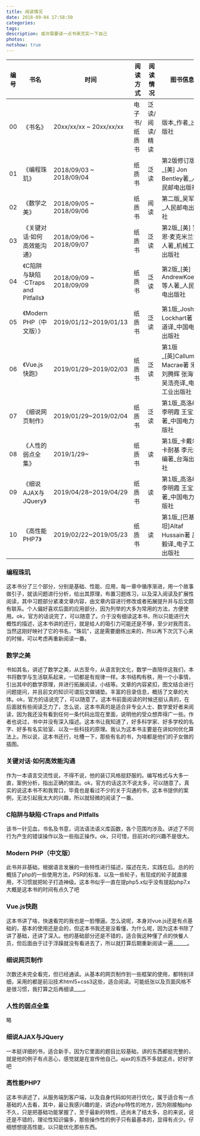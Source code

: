 ```yaml
---
title: 阅读情况
date: 2018-09-04 17:58:50
categories:
tags:
description: 或许需要读一点书来充实一下自己
photos:
notshow: true
---
```




|编号 | 书名 | 时间 | 阅读方式 | 阅读情况 | 图书信息 | 心得 |
|-|-|-|-|-|-|:-:|
|00|《书名》|20xx/xx/xx ~ 20xx/xx/xx|电子书/纸质书|泛读/阅读/精读|版本_作者_出版社|write|
|01|《编程珠玑》|2018/09/03 ~ 2018/09/04|纸质书|泛读|第2版修订版_[美] Jon Bentley著_人民邮电出版社|<a href="#编程珠玑">跳转</a>|
|02|《数学之美》|2018/09/05 ~ 2018/09/06|纸质书|阅读|第二版_吴军著_人民邮电出版社|<a href="#数学之美">跳转</a>|
|03|《关键对话·如何高效能沟通》|2018/09/06 ~ 2018/09/07|纸质书|泛读|第2版_[美] 罗恩·麦克米兰等人著_机械工业出版社|<a href="#关键对话·如何高效能沟通">跳转</a>|
|04|《C陷阱与缺陷·CTraps and Pitfalls》|2018/09/09 ~ 2018/09/09|纸质书|泛读|第2版_[美] AndrewKoenig等人著_人民邮电出版社|<a href="#C陷阱与缺陷·CTraps and Pitfalls">跳转</a>|
|05|《Modern PHP（中文版）》| 2019/01/12~2019/01/13|纸质书|泛读|第1版_Josh Lockhart著 安道译_中国电力出版社|<a href="#Modern PHP（中文版）">跳转</a>|
|06|《Vue.js快跑》| 2019/01/29~2019/02/03|纸质书|泛读|第1版_[英]Callum Macrae著 宋鹏 刘腾辉 张海雷 吴浩亮译_电子工业出版社|<a href="#Vue.js快跑">跳转</a>|
|07|《细说网页制作》| 2019/01/29~2019/02/04|纸质书|泛读|第1版_高洛峰 李明霞 王宝龙著_中国电力出版社|<a href="#细说网页制作">跳转</a>|
|08|《人性的弱点全集》| 2019/1/29~|纸质书|读|第1版_卡戴尔·卡耐基 李元秀编著_台海出版社|<a href="#人性的弱点全集">跳转</a>|
|09|《细说AJAX与JQuery》| 2019/04/28~2019/04/29|纸质书|读|第1版_高洛峰 李明霞 王宝龙著_中国电力出版社|<a href="#细说AJAX与JQuery">跳转</a>|
|10|《高性能PHP7》| 2019/02/22~2019/05/23|纸质书|读|第1版_[巴基斯坦]AItaf Hussain著 吕毅译_电子工业出版社|<a href="#高性能PHP7">跳转</a>|



### 编程珠玑

这本书分了三个部分，分别是基础、性能、应用，每一章中循序渐进，用一个故事做引子，就该问题进行分析，给出其原理，布置习题练习，以及深入阅读及扩展性阅读，其中习题部分紧凑文章内容，由文章内容进行修改或者拓展提升并与后文颇有联系。个人偏好喜欢后面的应用部分，因为列举的大多为常用的方法，方便使用。ok，官方的话说完了，可以随意了。介于没有细读这本书，所以只能进行大概性的描述，这本书讲的还行，就是给人的吸引力可能还是不够，至少对我而言。当然这刚好映衬了它的书名，"珠玑"，这是需要磨练出来的，所以再下次沉下心来的时候，可以考虑再重新阅读一番。

### 数学之美

书如其名，讲述了数学之美，从古至今，从语言到文化，数学一直陪伴这我们，本书将数学与生活联系起来，一切都是有规律一样。本书结构有秩，用一个小事情，引出其中的数学原理，并进行拓展阅读，小结等。文章的内容紧扣，图文结合进行问题提问，并且前文的知识可谓后文做铺垫。丰富的目录信息，概括了文章的大体。ok，官方的话说完了，可以随意了。这本书前面阅读的时候还挺认真的，在后面就有些阅读乏力了，怎么说，这本书真的是适合非专业人士、数学爱好者来阅读，因为我还没有看到任何一条代码出现在里面，说明他的受众想弄得广一些。作者也说过，书中并没有深入描述。这本书让我知道了，好多科学家、好多学校的名字、好多有名实验室、以及一些科技的原理。我认为这本书主要是在讲如何优化算法上。所以说，这本书还行，吐槽一下，那些有名的书，为啥都是他们的子女做的插图。

### 关键对话·如何高效能沟通

作为一本语言交流性说，不得不说，他的装订风格挺舒服的。编写格式与大多一直，案例分析，指出正确的做法。ok，官方的话这次不说太多，可以随意了。真实的说这本书不和我胃口，毕竟也是看过不少的关于沟通的书，这本书提供的案例，无法引起我太大的兴趣，所以就轻微的阅读了一番。

### C陷阱与缺陷·CTraps and Pitfalls

该书一针见血，书名及书意，词法语法语义库函数，各个范围均涉及。讲述了不同行为产生的错误操作以及一些指正操作。ok，只可惜，目前对c的兴趣不是很大。

### Modern PHP（中文版）

此书并非基础，根据语言发展的一些特性进行描述，描述在先，实践在后。总的的概括了php的一些使用方法，PSR的标准、以及一些轮子，有现成的轮子就直接用，不习惯就把轮子打造神级。这本书似乎一直在提php5.x似乎没有提起php7.x 大概是这本书的时间有点久了吧

### Vue.js快跑

这本书讲了啥，快速看完的我也是一脸懵逼。怎么说呢，本身对vue.js还是有点基础的，基本的使用还是会的，但这本书我还是没看懂，为什么呢，因为这本书除了讲了基础，还讲了深入。他的基础部分还是不错的，适合我这种懂了点的快餐人员，但后面由于过于浮躁就没有看进去了，所以就打算后期重新阅读一遍______。


### 细说网页制作

次数还未完全看完，但已经通读。从基本的网页制作到一些框架的使用，都特别详细，采用的都是前沿技术html5+css3这些，适合阅读。可能纸张以及页面风格不是很习惯，我打算之后再细读____。

### 人性的弱点全集

略

### 细说AJAX与JQuery

一本挺详细的书，适合新手，因为它里面的题目比较基础，讲的东西都挺完整的，就是他的例子有点恶心，感觉就是在宣传他自己。ajax的东西不多就这点，好好学吧

### 高性能PHP7

这本书讲述了，从服务端到客户端，以及自身代码如何进行优化，属于适合有一点基础的人去看，其中，最让我感兴趣的是，讲述php特性的地方，因为刚接触php不久，只是把基础功能掌握了，至于最新的特性，还尚未了结太多，总的来说，说还是不错的，理论性知识偏多，那些操作性的例子只有最基本的，显得有点少。仔细想想提高性能，以只能优化那些东西。